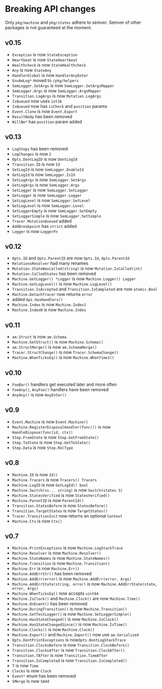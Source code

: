 # Breaking API changes

Only `pkg/machine` and `pkg/states` adhere to semver. Semver of other packages is not guaranteed at the moment.

## v0.15

- `Exception` is now `StateException`
- `Heartbeat` is now `StateHeartbeat`
- `Healthcheck` is now `StateHealthcheck`
- `Any` is now `StateAny`
- `HandlerGlobal` is now `HandlerAnyEnter`
- `EnvAmLog*` moved to `/pkg/helpers`
- `SemLogger.SetArgs` is now `SemLogger.SetArgsMapper`
- `SemLogger.Args` is now `SemLogger.ArgsMapper`
- `Transition.LogArgs` is now `Mutation.LogArgs`
- `IsQueued` now uses `int16`
- `IsQueued` now has `isCheck` and `position` params
- `Event.Clone` is now `Event.Export`
- `ResultNoOp` has been removed
- `WillBe*` has `position` param added

## v0.13

- `LogSteps` has been removed
- `LogChanges` is now `2`
- `Opts.DontLogID` is now `DontLogId`
- `Transition.ID` is now `Id`
- `SetLogId` is now `SemLogger.EnableId`
- `GetLogId` is now `SemLogger.IsId`
- `SetLogArgs` is now `SemLogger.SetArgs`
- `GetLogArgs` is now `SemLogger.Args`
- `SetLogger` is now `SemLogger.SetLogger`
- `GetLogger` is now `SemLogger.Logger`
- `SetLogLevel` is now `SemLogger.SetLevel`
- `GetLogLevel` is now `SemLogger.Level`
- `SetLoggerEmpty` is now `SemLogger.SetEmpty`
- `SetLoggerSimple` is now `SemLogger.SetSimple`
- `Tracer.MutationQueued` added
- `AddBreakpoint` has `strict` added
- `Logger` is now `LoggerFn`

## v0.12

- `Opts.ID` and `Opts.ParentID` are now `Opts.Id`, `Opts.ParentId`
- `RelationsResolver` had many renames
- `Mutation.StateWasCalled(string)` is now `Mutation.IsCalled(int)`
- `Mutation.CalledStates` has been removed
- `Machine.GetLogger() *Logger` is now `Machine.Logger() Logger`
- `Machine.GetLogLevel()` is now `Machine.LogLevel()`
- `Transition.IsAccepted` and `Transition.IsCompleted` are now `atomic.Bool`
- `Machine.DetachTracer` now returns `error`
- added `Api.HasHandlers()`
- `Machine.Index` is now `Machine.Index1`
- `Machine.IndexN` is now `Machine.Index`

## v0.11

- `am.Struct` is now `am.Schema`
- `Machine.GetStruct()` is now `Machine.Schema()`
- `am.StructMerge()` is now `am.SchemaMerge()`
- `Tracer.StructChange()` is now `Tracer.SchemaChange()`
- `Machine.WhenTicksEq()` is now `Machine.WhenTime1()`

## v0.10

- `FooBar()` handlers get executed later and more often
- `FooAny()`, `AnyFoo()` handlers have been removed
- `AnyAny()` is now `AnyEnter()`

## v0.9

- `Event.Machine` is now `Event.Machine()`
- `Machine.RegisterDisposalHandler(func())` is now `HandleDispose(func(id, ctx))`
- `Step.FromState` is now `Step.GetFromState()`
- `Step.ToState` is now `Step.GetToState()`
- `Step.Data` is now `Step.RelType`

## v0.8

- `Machine.ID` is now `Id()`
- `Machine.Tracers` is now `Tracers() Tracers`
- `Machine.LogID` is now `GetLogId() bool`
- `Machine.Switch(ss... string)` is now `Switch(states S)`
- `Machine.StatesVerified` is now `StatesVerified()`
- `Machine.ParentID` is now `ParentId()`
- `Transition.StatesBefore` is now `StatesBefore()`
- `Transition.TargetStates` is now `TargetStates()`
- `Tracer.TransitionInit` now returns an optional `Context`
- `Machine.Ctx` is now `Ctx()`

## v0.7

- `Machine.PrintExceptions` is now `Machine.LogStackTrace`
- `Machine.Resolver` is now `Machine.Resolver()`
- `Machine.StateNames` is now `Machine.StateNames()`
- `Machine.Transition` is now `Machine.Transition()`
- `Machine.Err` is now `Machine.Err()`
- `Machine.AddErrStr()` has been removed
- `Machine.AddErr(error)` is now `Machine.AddErr(error, Args)`
- `Machine.AddErrState(string, error)` is now `Machine.AddErrState(state, error, Args)`
- `Machine.WhenTicksEq()` now accepts `uint64`
- `Machine.IsClock()` and `Machine.Clock()` are now `Machine.Time()`
- `Machine.OnEvent()` has been removed
- `Machine.DuringTransition()` is now `Machine.Transition()`
- `Machine.SetTestLogger()` is now `Machine.SetLoggerSimple()`
- `Machine.HasStateChanged()` is now `Machine.IsClock()`
- `Machine.HasStateChangedSince()` is now `Machine.IsTime()`
- `Machine.Clocks()` is now `Machine.Clock()`
- `Machine.Export()` and `Machine.Import()` now use `am.Serialized`
- `Opts.DontPrintExceptions` is now`Opts.DontLogStackTrace`
- `Transition.ClocksBefore` is now `Transition.ClockBefore()`
- `Transition.ClocksAfter` is now `Transition.ClockAfter()`
- `Transition.TAfter` is now `Transition.TimeAfter`
- `Transition.IsCompleted` is now `Transition.IsCompleted()`
- `T` is now `Time`
- `Clocks` is now `Clock`
- `Event*` enum has been removed
- `SMerge` is now `SAdd`
